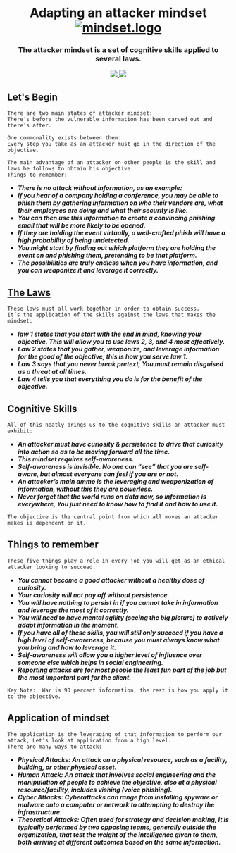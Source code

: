 <h1 align="center">
  Adapting an attacker mindset
  <br>
  <a href="https://github.com/smadi0x86/CSC-RedOps"><img src="https://images.squarespace-cdn.com/content/v1/62a373ec42f8c73e67407b0f/e448a967-6950-476c-9dd6-0a0b9f0175ad/giphy+%2849%29.gif" alt="mindset.logo"></a>
  <br>
</h1>

 <h3 align="center">The attacker mindset is a set of cognitive skills applied to several laws.</h3>
 
<p align="center">
  <a href="">
   <img src=https://img.shields.io/badge/Red-Team-darkred>
   <img src=https://img.shields.io/badge/Attack-Mindset-blue>
  </a>
  </p>

## Let's Begin

```
There are two main states of attacker mindset: 
There’s before the vulnerable information has been carved out and there’s after.

One commonality exists between them: 
Every step you take as an attacker must go in the direction of the objective.
```

```
The main advantage of an attacker on other people is the skill and laws he follows to obtain his objective.
Things to remember:
```
- ***There is no attack without information, as an example:*** 
- ***If you hear of a company holding a conference, you may be able to phish them by gathering information on who their vendors are, what their employees are doing and what their security is like.***
- ***You can then use this information to create a convincing phishing email that will be more likely to be opened.***
- ***If they are holding the event virtually, a well-crafted phish will have a high probability of being undetected.***
- ***You might start by finding out which platform they are holding the event on and phishing them, pretending to be that platform.***
- ***The possibilities are truly endless when you have information, and you can weaponize it and leverage it correctly.***

## [The Laws](https://github.com/smadi0x86/CSC-RedOps/blob/main/Start/0x1-Mindset/Objective.png)

```
These laws must all work together in order to obtain success.
It’s the application of the skills against the laws that makes the mindset:
```
- ***law 1 states that you start with the end in mind, knowing your objective. This will allow you to use laws 2, 3, and 4 most effectively.***
- ***Law 2 states that you gather, weaponize, and leverage information for the good of the objective, this is how you serve law 1.***
- ***Law 3 says that you never break pretext, You must remain disguised as a threat at all times.***
- ***Law 4 tells you that everything you do is for the benefit of the objective.***

## Cognitive Skills

```
All of this neatly brings us to the cognitive skills an attacker must exhibit:
```
- ***An attacker must have curiosity & persistence to drive that curiosity into action so as to be moving forward all the time.***
- ***This mindset requires self-awareness.***
- ***Self-awareness is invisible. No one can “see” that you are self-aware, but almost everyone can feel if you are or not.***
- ***An attacker’s main ammo is the leveraging and weaponization of information, without this they are powerless.***
- ***Never forget that the world runs on data now, so information is everywhere, You just need to know how to find it and how to use it.***
```
The objective is the central point from which all moves an attacker makes is dependent on it.
```

## Things to remember

```
These five things play a role in every job you will get as an ethical attacker looking to succeed.
```
- ***You cannot become a good attacker without a healthy dose of curiosity.***
- ***Your curiosity will not pay off without persistence.***
- ***You will have nothing to persist in if you cannot take in information and leverage the most of it correctly.***
- ***You will need to have mental agility (seeing the big picture) to actively adapt information in the moment.***
- ***If you have all of these skills, you will still only succeed if you have a high level of self-awareness, because you must always know what you bring and how to leverage it.*** 
- ***Self-awareness will allow you a higher level of influence over someone else which helps in social engineering.***
- ***Reporting attacks are for most people the least fun part of the job but the most important part for the client.***
```
Key Note:  War is 90 percent information, the rest is how you apply it to the objective.
```

## Application of mindset

```
The application is the leveraging of that information to perform our attack, Let’s look at application from a high level.
There are many ways to attack:
```

- ***Physical Attacks: An attack on a physical resource, such as a facility, building, or other physical asset.***
- ***Human Attack: An attack that involves social engineering and the manipulation of people to achieve the objective, also at a physical resource/facility, includes vishing (voice phishing).***
- ***Cyber Attacks: Cyberattacks can range from installing spyware or malware onto a computer or network to attempting to destroy the infrastructure.***
- ***Theoretical Attacks: Often used for strategy and decision making, It is typically performed by two opposing teams, generally outside the organization, that test the weight of the intelligence given to them, both arriving at different outcomes based on the same information.***
